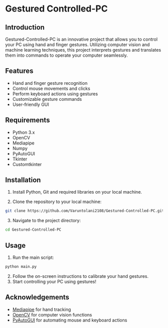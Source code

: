 # Gestured Controlled-PC

## Introduction

Gestured-Controlled-PC is an innovative project that allows you to control your PC using hand and finger gestures. Utilizing computer vision and machine learning techniques, this project interprets gestures and translates them into commands to operate your computer seamlessly.

## Features
- Hand and finger gesture recognition
- Control mouse movements and clicks
- Perform keyboard actions using gestures
- Customizable gesture commands
- User-friendly GUI

## Requirements
- Python 3.x
- OpenCV
- Mediapipe
- Numpy
- PyAutoGUI
- Tkinter
- Customtkinter

## Installation

1. Install Python, Git and required libraries on your local machine.

2. Clone the repository to your local machine:
```sh
git clone https://github.com/Varuntolani2108/Gestured-Controlled-PC.git
```
3. Navigate to the project directory:
```sh
cd Gestured-Controlled-PC
```

## Usage

1. Run the main script:
```sh
python main.py
```
2. Follow the on-screen instructions to calibrate your hand gestures.
3. Start controlling your PC using gestures!

## Acknowledgements

- [Mediapipe](https://ai.google.dev/edge/mediapipe/solutions/guide) for hand tracking
- [OpenCV](https://opencv.org/) for computer vision functions
- [PyAutoGUI](https://pyautogui.readthedocs.io/en/latest/) for automating mouse and keyboard actions
